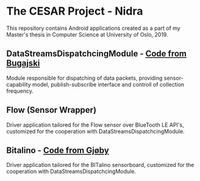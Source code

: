 # The CESAR Project - Nidra

This repository contains Android applications created as a part of my Master's thesis in Computer Science at University of Oslo, 2019.



## DataStreamsDispatchcingModule - [Code from Bugajski](https://github.com/prezemyb/DMMS)
Module responsible for dispatching of data packets, providing sensor-capability model, publish-subscribe interface and controll of collection frequency. 

## Flow (Sensor Wrapper)
Driver application tailored for the Flow sensor over BlueTooth LE API's, customized for the cooperation with DataStreamsDispatchcingModule.

## Bitalino - [Code from Gjøby](https://github.com/sveinpg/DMMS)
Driver application tailored for the BITalino sensorboard, customized for the cooperation with DataStreamsDispatchcingModule.


